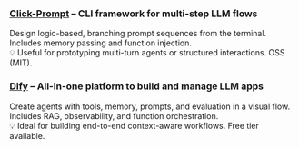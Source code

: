 
### [Click-Prompt](https://github.com/prompt-engineering/click-prompt) – CLI framework for multi-step LLM flows  
Design logic-based, branching prompt sequences from the terminal. Includes memory passing and function injection.  
💡 Useful for prototyping multi-turn agents or structured interactions. OSS (MIT).

### [Dify](https://dify.ai/) – All-in-one platform to build and manage LLM apps  
Create agents with tools, memory, prompts, and evaluation in a visual flow. Includes RAG, observability, and function orchestration.  
💡 Ideal for building end-to-end context-aware workflows. Free tier available.
